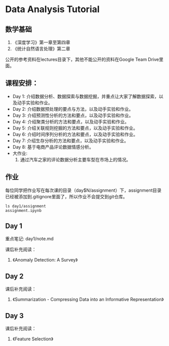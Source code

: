 # Data Analysis Tutorial

## 数学基础
1. 《深度学习》第一章至第四章
2. 《统计自然语言处理》第二章

公开的参考资料在lectures目录下，其他不能公开的资料在Google Team Drive里面。

## 课程安排：

 * Day 1: 介绍数据分析、数据探索与数据挖掘，并重点让大家了解数据探索，以及动手实验和作业。
 * Day 2: 介绍数据预处理的要点与方法，以及动手实验和作业。
 * Day 3: 介绍预测性分析的方法和要点，以及动手实验和作业。
 * Day 4: 介绍聚类分析的方法和要点，以及动手实验和作业。
 * Day 5: 介绍关联规则挖掘的方法和要点，以及动手实验和作业。
 * Day 6: 介绍时间序列分析的方法和要点，以及动手实验和作业。
 * Day 7: 介绍生存分析的方法和要点，以及动手实验和作业。
 * Day 8: 基于电商产品评论数据情感分析。
 * 大作业: 
    1. 通过汽车之家的评论数据分析主要车型在市场上的情况。

## 作业
每位同学把作业写在每次课的目录（day$N/assignment）下，assignment目录已经被添加到.gitignore里面了，所以作业不会提交到git仓库。
```
ls day1/assignment
assignment.ipynb
```

## Day 1

重点笔记: day1/note.md

课后补充阅读：
1. 《Anomaly Detection: A Survey》

## Day 2

课后补充阅读：
1. 《Summarization - Compressing Data into an Informative Representation》


## Day 3
课后补充阅读：
1. 《Feature Selection》